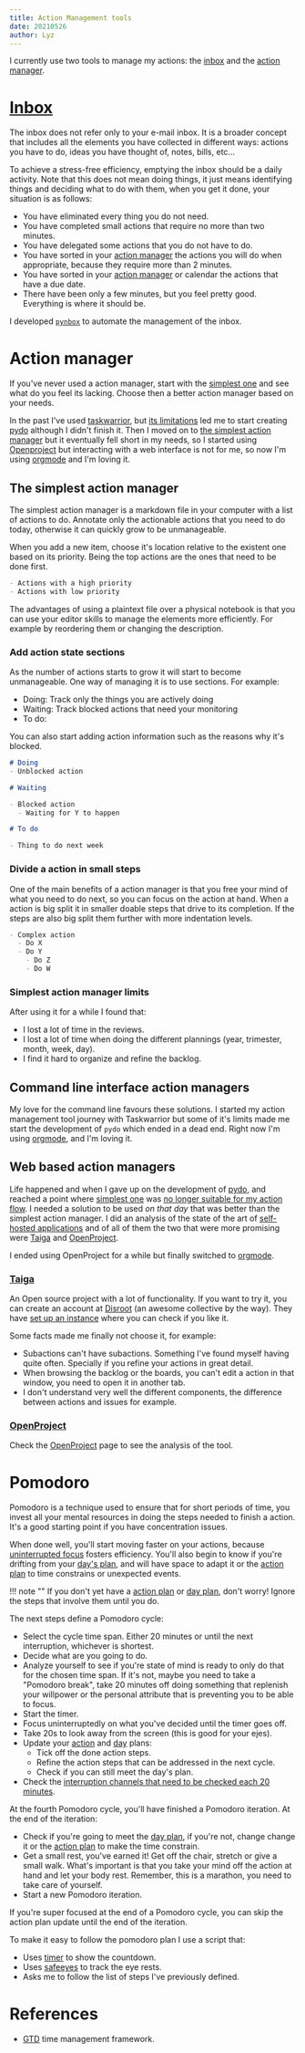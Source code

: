 ```yaml
---
title: Action Management tools
date: 20210526
author: Lyz
---
```


I currently use two tools to manage my actions: the [inbox](#inbox) and the
[action manager](#action-manager).

# [Inbox](https://facilethings.com/blog/en/basics-empty-inbox)

The inbox does not refer only to your e-mail inbox. It is a broader concept that
includes all the elements you have collected in different ways: actions you have to
do, ideas you have thought of, notes, bills, etc…

To achieve a stress-free efficiency, emptying the inbox should be a daily
activity. Note that this does not mean doing things, it just means identifying
things and deciding what to do with them, when you get it done, your situation
is as follows:

* You have eliminated every thing you do not need.
* You have completed small actions that require no more than two minutes.
* You have delegated some actions that you do not have to do.
* You have sorted in your [action manager](#action-manager) the actions you will do
    when appropriate, because they require more than 2 minutes.
* You have sorted in your [action manager](#action-manager) or calendar the actions
    that have a due date.
* There have been only a few minutes, but you feel pretty good. Everything is
    where it should be.

I developed [`pynbox`](https://lyz-code.github.io/pynbox) to automate the
management of the inbox.

# Action manager

If you've never used a action manager, start with the [simplest
one](#the-simplest-action-manager) and see what do you feel its lacking. Choose
then a better action manager based on your needs.

In the past I've used [taskwarrior](https://taskwarrior.org/), but [its
limitations](https://lyz-code.github.io/pydo/#why-another-cli-task-manager) led
me to start creating [pydo](https://lyz-code.github.io/pydo) although I didn't finish it. Then I moved on to [the simplest action manager](#the-simplest-action-manager) but it eventually fell short in my needs, so I started using [Openproject](#openproject) but interacting with a web interface is not for me, so now I'm using [orgmode](orgmode.md) and I'm loving it.

## The simplest action manager

The simplest action manager is a markdown file in your computer with a list of
actions to do. Annotate only the actionable actions that you need to do today,
otherwise it can quickly grow to be unmanageable.

When you add a new item, choose it's location relative to the existent one based
on its priority. Being the top actions are the ones that need to be done first.

~~~markdown
- Actions with a high priority
- Actions with low priority
~~~

The advantages of using a plaintext file over a physical notebook is that you
can use your editor skills to manage the elements more efficiently. For example
by reordering them or changing the description.

### Add action state sections

As the number of actions starts to grow it will start to become unmanageable. One way of managing it is to use sections. For example:

- Doing: Track only the things you are actively doing
- Waiting: Track blocked actions that need your monitoring
- To do: 

You can also start adding action information such as the reasons why it's blocked.

~~~markdown
# Doing
- Unblocked action

# Waiting

- Blocked action
  - Waiting for Y to happen

# To do 

- Thing to do next week
~~~


### Divide a action in small steps

One of the main benefits of a action manager is that you free your mind of what
you need to do next, so you can focus on the action at hand. When a action is big
split it in smaller doable steps that drive to its completion. If the steps are
also big split them further with more indentation levels.

~~~markdown
- Complex action
  - Do X
  - Do Y
    - Do Z
    - Do W
~~~
### Simplest action manager limits

After using it for a while I found that:

* I lost a lot of time in the reviews.
* I lost a lot of time when doing the different plannings (year, trimester,
    month, week, day).
* I find it hard to organize and refine the backlog.
## Command line interface action managers
My love for the command line favours these solutions. I started my action management tool journey with Taskwarrior but some of it's limits made me start the development of `pydo` which ended in a dead end. Right now I'm using [orgmode](orgmode.md), and I'm loving it.
## Web based action managers

Life happened and when I gave up on the development of [pydo](https://lyz-code.github.io/pydo), and reached a point where [simplest
one](#the-simplest-action-manager) was [no longer suitable for my action flow](#simplest-action-manager-limits). I needed a solution to be used *on that day* that was better than
the simplest action manager. I did an analysis of the state of the art of
[self-hosted
applications](https://github.com/awesome-selfhosted/awesome-selfhosted#software-development---project-management) and 
of all of them the two that were more promising were [Taiga](#taiga) and
[OpenProject](#openproject).

I ended using OpenProject for a while but finally switched to [orgmode](orgmode.md).

### [Taiga](https://www.taiga.io/)

An Open source project with a lot of functionality. If you want to try it, you
can create an account at [Disroot](https://disroot.org) (an awesome collective
by the way). They have [set up an instance](https://board.disroot.org/) where
you can check if you like it.

Some facts made me finally not choose it, for example:

* Subactions can't have subactions. Something I've found myself having quite often.
    Specially if you refine your actions in great detail.
* When browsing the backlog or the boards, you can't edit a action in that window,
    you need to open it in another tab.
* I don't understand very well the different components, the difference between
    actions and issues for example.

### [OpenProject](openproject.md)

Check the [OpenProject](openproject.md) page to see the analysis of the tool.

# Pomodoro

Pomodoro is a technique used to ensure that for short periods of time, you
invest all your mental resources in doing the steps needed to finish a action. It's
a good starting point if you have concentration
issues.

When done well, you'll start moving faster on your actions, because
[uninterrupted focus](interruption_management.md) fosters efficiency. You'll
also begin to know if you're drifting from your [day's plan](life_planning.md#day-plan), and
will have space to adapt it or the [action plan](life_planning.md#action-plan) to time constrains or
unexpected events.

!!! note "" If you don't yet have a [action plan](life_planning.md#action-plan) or
[day plan](life_planning.md#day-plan), don't worry! Ignore the steps that involve them until you
do.

The next steps define a Pomodoro cycle:

- Select the cycle time span. Either 20 minutes or until the next interruption,
  whichever is shortest.
- Decide what are you going to do.
- Analyze yourself to see if you're state of mind is ready to only do that for
  the chosen time span. If it's not, maybe you need to take a "Pomodoro break",
  take 20 minutes off doing something that replenish your willpower or the
  personal attribute that is preventing you to be able to focus.
- Start the timer.
- Focus uninterruptedly on what you've decided until the timer goes off.
- Take 20s to look away from the screen (this is good for your ejes).
- Update your [action](life_planning.md#action-plan) and [day](life_planning.md#day-plan) plans:
  - Tick off the done action steps.
  - Refine the action steps that can be addressed in the next cycle.
  - Check if you can still meet the day's plan.
- Check the
  [interruption channels that need to be checked each 20 minutes](interruption_management.md#define-your-interruption-events).

At the fourth Pomodoro cycle, you'll have finished a Pomodoro iteration. At the
end of the iteration:

- Check if you're going to meet the [day plan](life_planning.md#day), if you're not, change
  change it or the [action plan](life_planning.md#action-plan) to make the time constrain.
- Get a small rest, you've earned it! Get off the chair, stretch or give a small
  walk. What's important is that you take your mind off the action at hand and let
  your body rest. Remember, this is a marathon, you need to take care of
  yourself.
- Start a new Pomodoro iteration.

If you're super focused at the end of a Pomodoro cycle, you can skip the action
plan update until the end of the iteration.

To make it easy to follow the pomodoro plan I use a script that:

- Uses [timer](https://github.com/pando85/timer) to show the countdown.
- Uses [safeeyes](https://github.com/slgobinath/SafeEyes) to track the eye
  rests.
- Asks me to follow the list of steps I've previously defined.

# References

* [GTD](https://en.wikipedia.org/wiki/Getting_Things_Done) time management
    framework.
